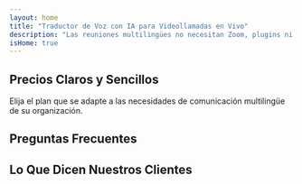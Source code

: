 ```yaml
---
layout: home
title: "Traductor de Voz con IA para Videollamadas en Vivo"
description: "Las reuniones multilingües no necesitan Zoom, plugins ni intérpretes. InterMind es un traductor de voz con IA para videollamadas en tiempo real — habla y traduce instantáneamente."
isHome: true
---
```


<!-- text="Céntrate en el crecimiento — deja que InterMind se encargue de los idiomas." -->
<!-- text="Las aulas tardan años; InterMind ofrece comprensión en tiempo real hoy, en todos los idiomas." -->
<!-- text="Comprende al instante — sin aprender idiomas extranjeros" -->
<!-- title="Reuniones por Video con **Interpretación** en Vivo" -->

<HeroSection
title="Reuniones por Video **Multilingües** con Interpretación por **Voz**"
text="Para empresas donde las **barreras lingüísticas** significan pérdida de negocios, retrasos y errores costosos.">

<AuthButton text="Prueba gratis" buttonClass="brand"/>
<!-- <ContactFormModalNav buttonText="Solicitar una Demo"/>
<NavButton to="#pricing" buttonClass="alt" buttonLabel="Precios" /> -->
</HeroSection>

<span id="1"></span>
<FeatureBlock :card="{
  title: 'Habla Instantáneamente en Más de 100 Idiomas',
  details: 'InterMind permite que cada participante hable en su idioma nativo — de forma natural, en [tiempo real](/product/how-it-works), y sin subtítulos ni retrasos.',
    items: [
      '✧ Habla libremente — sé entendido al instante.',
      '✧ Interpretación impulsada por IA que capta el tono, la intención y la terminología específica de la industria.',
      '⚡︎ Interpretación **voz a voz** bidireccional y continua sin configuración manual.',
    ],
  link: './product/what-is-intermind',
  src: {
    light: '/1.png',
    dark: '/1.png',
  },
  inversion: false
}" />

<span id="2"></span>
<FeatureBlock :card="{
    title: 'Diseñado para Reuniones Serias — No Solo para Charlar',
    details: 'InterMind es una plataforma de reuniones por video de nivel profesional, no un complemento o plugin ligero.',
    items: [
      '✧ Resolución 1080p, supresión inteligente de ruido y captación de voz focalizada.',
      '✧ Programación, moderación, demostraciones, grabación e integración completa con calendario — todo incluido, listo para usar. Las reuniones pueden durar hasta 24 horas.',
      '⚡︎ Transcripciones en vivo, chat entre participantes y un asistente de IA que mantiene las reuniones productivas.'
    ],
    link: '/product/how-it-works',
    src: {
      light: '/3l.png',
      dark: '/3d.png',
    },
    inversion: true
  }" />

<span id="3"></span>
<FeatureBlock :card="{
  title: 'La **Mente Interior** de Tus Reuniones',
  details: 'InterMind convierte cada llamada multilingüe en conocimiento claro y consultable.',
  items: [
    '⚡︎ Busca instantáneamente cualquier contenido en reuniones pasadas y actuales. Haz preguntas naturalmente, obtén respuestas precisas sin revisar grabaciones.',
    '✧ Nunca pierdas elementos de acción de ninguna reunión. Nuestra IA extrae automáticamente tareas, responsables y fechas límite de las conversaciones.',
    '✧ Los resúmenes de reuniones por IA entregan puntos clave instantáneamente en cualquier idioma, manteniendo a todos alineados sin tomar notas manualmente.',
  ],
  link: '/product/how-it-works#🧩-deep-memory-deep-understanding',
  src: {
    light: '/2l.png',
    dark: '/2d.png',
  },
  inversion: false
}" />

<span id="4"></span>
<FeatureBlock
  :card="{
    title: 'Seguro y Confidencial por Diseño',
    details:
      'InterMind está construido para conversaciones donde la confianza importa. Si bien confiamos en infraestructura de terceros de primera clase, [la confidencialidad siempre está en tus manos](/product/privacy-architecture).',
    items: [
      '⚡︎ Privacidad basada en regiones — elige dónde se procesan tus datos. Dirigimos toda la interpretación, almacenamiento y análisis a través de infraestructura alineada con tu zona de cumplimiento (por ejemplo, UE, EE. UU., Asia).',
      '✧ Privado por defecto — InterMind **nunca** almacena ni utiliza tu contenido para entrenamiento, perfilado o acceso de terceros.',
      '✧ Cumplimiento por arquitectura — Preparado para GDPR, CCPA y UAE PDPL, con soporte completo para derechos de exportación y eliminación.'
    ],
    link: '/product/privacy-architecture',
    src: {
      light: '/4.png',
      dark: '/4.png',
    },
    inversion: true
  }"
/>

<span id="Pricing"></span>

## Precios Claros y Sencillos

Elija el plan que se adapte a las necesidades de comunicación multilingüe de su organización.

<PricingPlans :plans="[
  {
    title: '**Básico** &nbsp 1 usuario',
    price: '**Gratis**',
    details: '25 reuniones gratuitas',
    items: [
      'Reuniones de video de 100 participantes + 30 GB de almacenamiento compartido por usuario [💬](#2)',
      'Interpretación de voz a voz [💬](#1)',
      'Asistente de IA [💬](#3)',
    ],
  },
  {
    title: '**Pro** &nbsp 1-99 usuarios',
    price: '**$20** /mes/usuario, facturado anualmente',
    details: 'o $25 facturado mensualmente',
    items: [
      'Reuniones de video de 150 participantes + 2 TB de almacenamiento compartido por usuario [💬](#2)',
      'Interpretación de voz a voz [💬](#1)',
      'Asistente de IA [💬](#3)',
    ],
  },
  {
    title: '**Empresarial** &nbsp 1-500 usuarios',
    price: '**Privacidad**',
    details: 'Seguridad de nivel empresarial',
    items: [
      'Reuniones de video de 500 participantes + 5 TB de almacenamiento compartido por usuario [💬](#2)',
      'Interpretación de voz a voz [💬](#1)',
      'Asistente de IA [💬](#3)',
      'Privacidad basada en región [💬](#4)',
    ],
  }
]">
<AuthButton text="Prueba gratis" buttonClass="alt"/>
<AuthButton text="Comprar ahora" buttonClass="brand"/>
<ContactFormModalNav buttonText="Solicitar acceso" buttonClass="alt"/>
</PricingPlans>

<span id="FAQ"></span>

## Preguntas Frecuentes

<AccordionGroup :items="[
  {
    q: '¿Qué es un usuario con licencia y qué es un Participante?',
    a: 'Un usuario con licencia tiene una licencia de reunión gratuita o de pago y puede programar reuniones con participantes según la capacidad que permite su plan. Un Participante es un invitado en una reunión programada por alguien con una licencia de reunión. Un Participante no requiere una cuenta o licencia para unirse a una reunión y puede **unirse gratuitamente**. Los participantes pueden unirse a una reunión desde dispositivos de escritorio, móviles y tabletas.'
  },
  {
      q: '¿Cuántos participantes pueden unirse a la reunión?',
      a: 'El número de participantes depende de tu plan: Basic permite hasta 100 participantes, Pro admite hasta 150 participantes y Business permite hasta 500 participantes por reunión.'
  },
  {
    q: '¿Cuántas personas pueden usar una licencia de InterMind?',
    a: 'Un usuario con licencia puede organizar un número ilimitado de reuniones. Sin embargo, si varios usuarios necesitan programar reuniones separadas al mismo tiempo, necesitarás licencias de reunión adicionales por usuario.'
  },
  {
      q: '¿La interpretación de voz funciona en todos los planes?',
      a: 'Sí, la interpretación de voz a voz en tiempo real funciona en todos los planes, incluido el plan Basic gratuito. Sin embargo, el plan Basic está limitado a 25 reuniones en total. Los planes Pro y Business permiten reuniones ilimitadas con límites de participantes aumentados y funciones adicionales.'
  }
]" />

<span id="Testimonials"></span>

## Lo Que Dicen Nuestros Clientes

<AutoScrollTestimonials testimonialsUrl="/testimonials.json"/>
